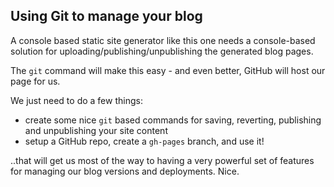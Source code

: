 ## Using Git to manage your blog

A console based static site generator like this one needs a console-based solution for uploading/publishing/unpublishing the generated blog pages.

The `git` command will make this easy - and even better, GitHub will host our page for us.

We just need to do a few things:

- create some nice `git` based commands for saving, reverting, publishing and unpublishing your site content
- setup a GitHub repo, create a `gh-pages` branch, and use it!

..that will get us most of the way to having a very powerful set of features for managing our blog versions and deployments. Nice.
